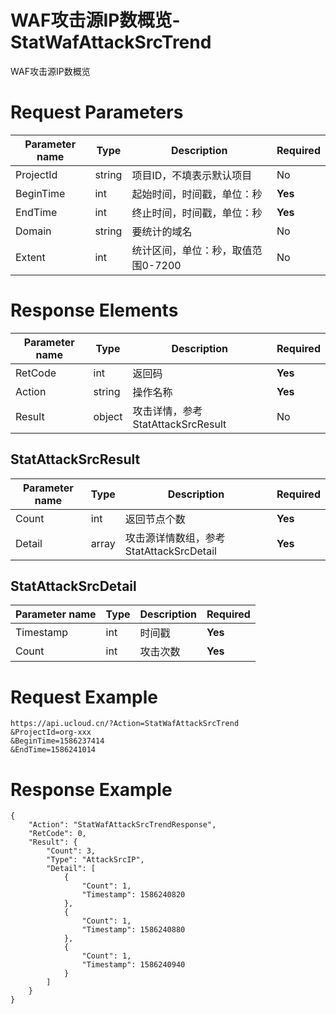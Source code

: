 # WAF攻击源IP数概览-StatWafAttackSrcTrend

WAF攻击源IP数概览

# Request Parameters
|Parameter name|Type|Description|Required|
|---|---|---|---|
|ProjectId|string|项目ID，不填表示默认项目|No|
|BeginTime|int|起始时间，时间戳，单位：秒|**Yes**|
|EndTime|int|终止时间，时间戳，单位：秒|**Yes**|
|Domain|string|要统计的域名|No|
|Extent|int|统计区间，单位：秒，取值范围0-7200|No|

# Response Elements
|Parameter name|Type|Description|Required|
|---|---|---|---|
|RetCode|int|返回码|**Yes**|
|Action|string|操作名称|**Yes**|
|Result|object|攻击详情，参考StatAttackSrcResult|No|

## StatAttackSrcResult
|Parameter name|Type|Description|Required|
|---|---|---|---|
|Count|int|返回节点个数|**Yes**|
|Detail|array|攻击源详情数组，参考StatAttackSrcDetail|**Yes**|

## StatAttackSrcDetail
|Parameter name|Type|Description|Required|
|---|---|---|---|
|Timestamp|int|时间戳|**Yes**|
|Count|int|攻击次数|**Yes**|

# Request Example
```
https://api.ucloud.cn/?Action=StatWafAttackSrcTrend
&ProjectId=org-xxx
&BeginTime=1586237414
&EndTime=1586241014
```

# Response Example
```
{
    "Action": "StatWafAttackSrcTrendResponse", 
    "RetCode": 0, 
    "Result": {
        "Count": 3, 
        "Type": "AttackSrcIP", 
        "Detail": [
            {
                "Count": 1, 
                "Timestamp": 1586240820
            }, 
            {
                "Count": 1, 
                "Timestamp": 1586240880
            }, 
            {
                "Count": 1, 
                "Timestamp": 1586240940
            }
        ]
    }
}
```

